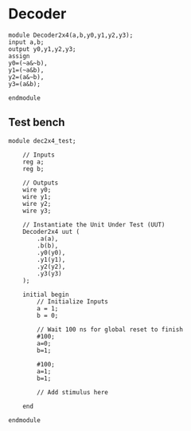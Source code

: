 # Decoder


    module Decoder2x4(a,b,y0,y1,y2,y3);
    input a,b;
    output y0,y1,y2,y3;
    assign
    y0=(~a&~b),
    y1=(~a&b),
    y2=(a&~b),
    y3=(a&b);
    
    endmodule


## Test bench

    module dec2x4_test;
    
    	// Inputs
    	reg a;
    	reg b;
    
    	// Outputs
    	wire y0;
    	wire y1;
    	wire y2;
    	wire y3;
    
    	// Instantiate the Unit Under Test (UUT)
    	Decoder2x4 uut (
    		.a(a), 
    		.b(b), 
    		.y0(y0), 
    		.y1(y1), 
    		.y2(y2), 
    		.y3(y3)
    	);
    
    	initial begin
    		// Initialize Inputs
    		a = 1;
    		b = 0;
    
    		// Wait 100 ns for global reset to finish
    		#100;
    		a=0;
    		b=1;
    		
    		#100;
    		a=1;
    		b=1;
            
    		// Add stimulus here
    
    	end
          
    endmodule


